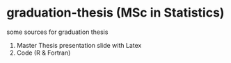 # graduation-thesis (MSc in Statistics)

some sources for graduation thesis

1. Master Thesis presentation slide with Latex
2. Code (R & Fortran)

